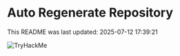 # Auto Regenerate Repository

This README was last updated: 2025-07-12 17:39:21

 ![TryHackMe](https://tryhackme.com/badge/533634)